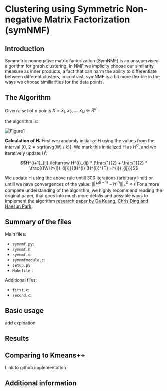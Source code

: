 # Clustering using Symmetric Non-negative Matrix Factorization (symNMF)


## Introduction 

Symmetric nonnegative matrix factorization (SymNMF) is an unsupervised algorithm for graph clustering, 
In NMF we implicity choose our similarity measure as inner products, a fact that can harm the ability to differentiate between different clusters, in contrast, symNMF is a bit more flexible in the ways we choose similiarities for the data points.

## The Algorithm


Given a set of n points 
$X = x_1, x_2, . . . , x_N \in R^d$

the algorithm is:

![Figure1](https://github.com/EladShaba/SymmNMF/blob/main/SymNMF%20algorithm.jpg)

**Calculation of H:**
First we randomly initialize H using the values from the interval [0, 2 ∗ sqrt(avg(W) / k)].
We mark this initialized H as $H^{0}$, and we iteratively update $H^{i}$:

```math
H^{i+1}_{ij} \leftarrow H^{i}_{ij} * (\frac{1}{2} + \frac{1}{2} * \frac{((WH^{i})_{ij})}{(H^{i} (H^{i})^{T} H^{i})_{ij}})
```
We update H using the above rule untill 300 iterations (arbitrary limit) or untill we have convergences of the value: $\left \|| H^{(i+1)} -H^{(i)} \right \||_{F}^{2} < \epsilon$
For a more complete understanding of the algorithm, we highly recommend reading the original paper, that goes into much more detalis and possible ways to implement the algorithm [research paper by Da Kuang, Chris Ding and Haesun Park](https://faculty.cc.gatech.edu/~hpark/papers/DaDingParkSDM12.pdf).

## Summary of the files

Main files:
* `symnmf.py`:
* `symnmf.h`:
* `symnmf.c`:
* `symnmfmodule.c`:
* `setup.py`:
* `Makefile` :
  
Additional files:
* `first.c`:
* `second.c`:

## Basic usage 
add explnation

## Results 


## Comparing to Kmeans++

Link to github implementation


## Additional information

